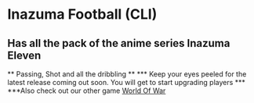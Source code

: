 # Inazuma Football (CLI)
## Has all the pack of the anime series Inazuma Eleven
** Passing, Shot and all the dribbling **
*** Keep your eyes peeled for the latest release coming out soon. You will get to start upgrading players ***
***Also check out our other game [World Of War](main/War-Game)
